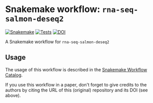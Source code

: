 # Snakemake workflow: `rna-seq-salmon-deseq2`

[![Snakemake](https://img.shields.io/badge/snakemake-≥7.25.0-brightgreen.svg)](https://snakemake.github.io)
[![Tests](https://github.com/niekwit/rna-seq-salmon-deseq2/actions/workflows/main.yml/badge.svg)](https://github.com/niekwit/rna-seq-salmon-deseq2/actions/workflows/main.yml)
[![DOI](https://zenodo.org/badge/708182189.svg)](https://zenodo.org/doi/10.5281/zenodo.10139567)


A Snakemake workflow for `rna-seq-salmon-deseq2`


## Usage

The usage of this workflow is described in the [Snakemake Workflow Catalog](https://snakemake.github.io/snakemake-workflow-catalog/?usage=niekwit%2Frna-seq-salmon-deseq2).

If you use this workflow in a paper, don't forget to give credits to the authors by citing the URL of this (original) repository and its DOI (see above).

